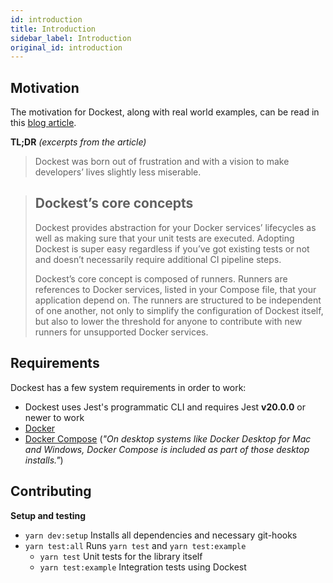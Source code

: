 ```yaml
---
id: introduction
title: Introduction
sidebar_label: Introduction
original_id: introduction
---
```


## Motivation

The motivation for Dockest, along with real world examples, can be read in this
[blog article](https://engineering.klarna.com/node-js-integration-testing-with-ease-fab5f8d29163).

**TL;DR** _(excerpts from the article)_

> Dockest was born out of frustration and with a vision to make developers’ lives slightly less miserable.

> ## Dockest’s core concepts
>
> Dockest provides abstraction for your Docker services’ lifecycles as well as making sure that your unit tests are
> executed. Adopting Dockest is super easy regardless if you’ve got existing tests or not and doesn’t necessarily
> require additional CI pipeline steps.
>
> Dockest’s core concept is composed of runners. Runners are references to Docker services, listed in your Compose file,
> that your application depend on. The runners are structured to be independent of one another, not only to simplify the
> configuration of Dockest itself, but also to lower the threshold for anyone to contribute with new runners for
> unsupported Docker services.

## Requirements

Dockest has a few system requirements in order to work:

- Dockest uses Jest's programmatic CLI and requires Jest **v20.0.0** or newer to work
- [Docker](https://www.docker.com/)
- [Docker Compose](https://docs.docker.com/compose/install/) (_"On desktop systems like Docker Desktop for Mac and
  Windows, Docker Compose is included as part of those desktop installs."_)

## Contributing

**Setup and testing**

- `yarn dev:setup` Installs all dependencies and necessary git-hooks
- `yarn test:all` Runs `yarn test` and `yarn test:example`
  - `yarn test` Unit tests for the library itself
  - `yarn test:example` Integration tests using Dockest
